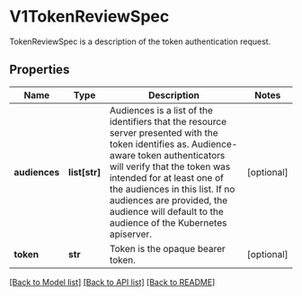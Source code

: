 # V1TokenReviewSpec

TokenReviewSpec is a description of the token authentication request.

## Properties
Name | Type | Description | Notes
------------ | ------------- | ------------- | -------------
**audiences** | **list[str]** | Audiences is a list of the identifiers that the resource server presented with the token identifies as. Audience-aware token authenticators will verify that the token was intended for at least one of the audiences in this list. If no audiences are provided, the audience will default to the audience of the Kubernetes apiserver. | [optional] 
**token** | **str** | Token is the opaque bearer token. | [optional] 

[[Back to Model list]](../README.md#documentation-for-models) [[Back to API list]](../README.md#documentation-for-api-endpoints) [[Back to README]](../README.md)


